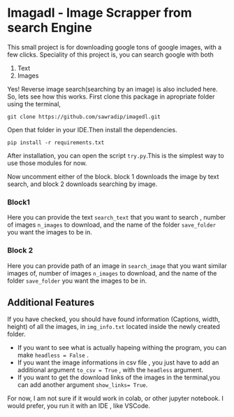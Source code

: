 # Imagadl - Image Scrapper from search Engine

This small project is for downloading google tons of google images, with a few clicks.
Speciality of this project is, you can search google with both
1. Text
2. Images

Yes! Reverse image search(searching by an image) is also included here. So, lets see how this works.
 First clone this package in apropriate folder using the terminal, 

 ```git clone https://github.com/sawradip/imagedl.git ```

Open that folder in your IDE.Then install the dependencies.

```pip install -r requirements.txt```

After installation, you can open the script `try.py`.This is the simplest way to use those modules for now.

Now uncomment either of the block.
block 1 downloads the image by text search, and block 2 downloads searching by image.

### Block1
Here you can provide the text `search_text` that you want to search , number of images `n_images` to download, and the name of the folder `save_folder` you want the images to be in.

### Block 2
Here you can provide path of an image in  `search_image` that you want similar images of, number of images `n_images` to download, and the name of the folder `save_folder` you want the images to be in.

## Additional Features

If you have checked, you should have found information (Captions, width, height) of all the images, in `img_info.txt` located inside the newly created folder.
* If you want to see what is actually hapeing withing the program, you can make `headless = False` .  
* If you want the image informations in csv file , you just have to add an additional argument `to_csv = True` , with the `headless` argument.
* If you want to get the download links of the images in the terminal,you can add another argument `show_links= True`.

For now, I am not sure if it would work in colab, or other jupyter notebook. I would  prefer, you run it with an IDE , like VSCode.












